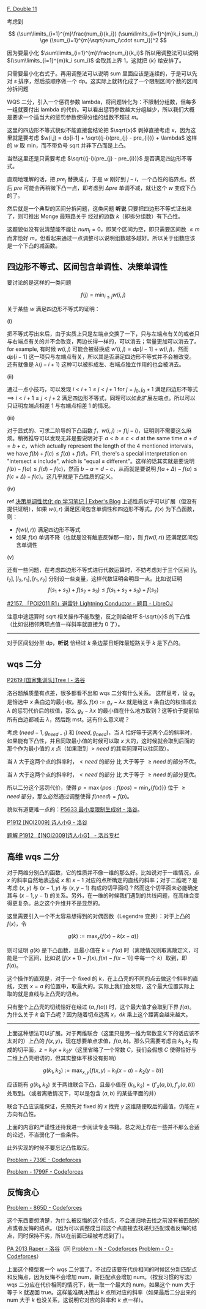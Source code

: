 
[F. Double 11](https://codeforces.com/gym/105486/problem/F)

考虑到

$$
(\sum\limits_{i=1}^{m}\frac{num_i}{k_i}) (\sum\limits_{i=1}^{m}k_i sum_i) \ge (\sum_{i=1}^{m}\sqrt{num_i\cdot sum_i})^2
$$

因为要最小化 $\sum\limits_{i=1}^{m}\frac{num_i}{k_i}$ 所以用调整法可以说明 $(\sum\limits_{i=1}^{m}k_i sum_i)$ 会取其上界 $1$，这就把 $\{k\}$ 给安排了。

只需要最小化右式子。再用调整法可以说明 sum 里面应该是连续的，于是可以先对 $s$ 排序，然后按顺序做一个 dp。这实际上就转化成了一个限制区间个数的区间分拆问题

WQS 二分，引入一个惩罚参数 lambda，将问题转化为：不限制分组数，但每多一组就要付出 lambda 的代价。可以看出惩罚参数越大分组越少，所以我们大概是要求一个适当大的惩罚参数使得分组的组数不超过 $m$。

这里的四边形不等式貌似不能直接套结论把 $\sqrt{x}$ 剥掉直接考虑 $x$，因为这里就是要考虑 $w(i,j) = dp[i-1] + \sqrt{(j-i)(pre_{j} - pre_{i})} + \lambda$ 这样的 $w$ 取 min，而不带负号 sqrt 并非下凸而是上凸。

当然这里还是只需要考虑 $\sqrt{(j-i)(pre_{j} - pre_{i})}$ 是否满足四边形不等式。

直观地理解的话，把 $pre_j$ 替换成 $j$，于是 $w$ 刚好到 $j-i$，一个凸性的临界点。然后 $pre$ 可能会再稍微下凸一点，即考虑到 $\Delta pre$ 单调不减，就让这个 $w$ 变成下凸的了。

然后就是一个典型的区间分拆问题，这类问题 **听说** 只要把四边形不等式证出来了，则可推出 Monge 最短路关于 经过的边数 $k$（即拆分组数）有下凸性。

这题貌似没有说清楚能不能让 $num_i=0$，即某个区间为空，即只需要区间数 $\le m$ 而非恰好 $m$。但看起来通过一点调整可以说明组数越多越好。所以关于组数应该是一个下凸的减函数。

## 四边形不等式、区间包含单调性、决策单调性

要讨论的是这样的一类问题

$$
f(j) = \min_{i\le j}  w(i,j)
$$

关于某些 $w$ 满足四边形不等式的证明：

(i) 

把不等式写出来后，由于实质上只是左端点交换了一下，只与左端点有关的或者只与右端点有关的并不会改变，两边长得一样的，可以消去；常量更加可以消去了。
for example, 有时候 $w(i,j)$ 可能会被替换成 $w'(i,j) = dp[i-1] + w(i,j)$，然而 $dp[i-1]$ 这一项只与左端点有关，所以其是否满足四边形不等式并不会被改变。还有就像是 $\lambda(j-i+1)$ 这种可以被拆成左、右端点独立作用的也会被消去。

(ii)

通过一点小技巧，可以发现 $i<i+1\le j < j+1$ for $j=j_0,j_0+1$ 满足四边形不等式 $\implies$ $i<i+1\le j < j+2$ 满足四边形不等式，同理可以如此扩展左端点。所以可以只证明左端点相差 $1$ 与右端点相差 $1$ 的情况。

(iii)

对于显式的、可求二阶导的下凸函数 $f$，$w(i,j) := f(j-i)$，证明则不需要这么麻烦。稍微推导可以发现无非是要说明对于 $a< b\le c< d$ at the same time $a+d = b+c$，which actually represent the length of the 4 mentioned intervals，we have $f(b) + f(c) \le f(a)+f(d)$。FYI, there's a special interpretation on "intersect $\le$ include", which is "equal $\le$ different"。这样的话其实就是要说明 $f(b) - f(a) \le f(d) - f(c)$，然而 $b-a = d-c$，从而就是要说明 $f(a+\Delta) - f(a) \le f(c+\Delta) - f(c)$。这几乎就是下凸性质的定义。

(iv)

ref [决策单调性优化 dp 学习笔记 | Exber's Blog](https://rebxe.github.io/post/jue-ce-dan-diao-xing-you-hua-dp-xue-xi-bi-ji/)
上述性质似乎可以扩展（但没有提供证明），如果 $w(l,r)$ 满足区间包含单调性和四边形不等式，$f(x)$ 为下凸函数，则：
- $f(w(l,r))$ 满足四边形不等式
- 如果 $f(x)$ 单调不降（也就是没有触底反弹那一段），则 $f(w(l,r))$ 还满足区间包含单调性

(v)

还有一些问题，在考虑四边形不等式进行代数运算时，不妨考虑对于三个区间 $[l_1,l_2],[l_2,r_1],[r_1,r_2]$ 分别设一些变量，这样代数证明会明显一点。比如说证明
$$
f(s_1+s_2) + f(s_2+s_3) \le f(s_1+s_2+s_3) + f(s_2)
$$

[#2157. 「POI2011 R1」避雷针 Lightning Conductor - 题目 - LibreOJ](https://loj.ac/p/2157)

注意中途运算时 sqrt 相关操作不能取整，反之则会破坏 $-\sqrt{x}$ 的下凸性（比如说相邻两项点值一样斜率就直接为 0 了）。


---

对于区间划分型 dp，**听说** 恰经过 $k$ 条边蒙日矩阵最短路关于 $k$ 是下凸的。

## wqs 二分

[P2619 [国家集训队]Tree I - 洛谷](https://www.luogu.com.cn/problem/P2619)

洛谷题解质量有点差，很多都看不出和 wqs 二分有什么关系。
这样思考，设 $g_x$ 是恰选中 $x$ 条白边的最小权。那么 $f(x) := g_x - \lambda x$ 就是给这 $x$ 条白边的权值减去 $\lambda$ 的惩罚代价后的权值，那么 $g_x-\lambda x$ 的最小值在什么地方取到？这等价于提前给所有白边都减去 $\lambda$，然后跑 mst。这有什么意义呢？

考虑 $(need-1, g_{need-1})$ 和 $(need, g_{need})$，当 $\lambda$ 恰好等于这两个点的斜率时，如果能有下凸性，并且同取最小值的时候可以取 $x$ 大的，这时候就会取到后面的那个作为最小值的 $x$ 点（如果取到 $>need$ 的其实同理可以往回取）。

当 $\lambda$ 大于这两个点的斜率时，$< need$ 的部分 比 大于等于 $\ge need$ 的部分不优。

当 $\lambda$ 大于这两个点的斜率时，$< need$ 的部分 比 大于等于 $\ge need$ 的部分更优。

所以二分这个惩罚代价，使得 $p = \max\{pos : f(pos) = \min_{x}\{f(x)\}\}$ 位于 $\ge need$ 部分，那么必然通过调整使得 $f(need) = f(p)$。

貌似有道更难一点的：[P5633 最小度限制生成树 - 洛谷](https://www.luogu.com.cn/problem/P5633)。

[P1912 [NOI2009] 诗人小G - 洛谷](https://www.luogu.com.cn/problem/P1912)

[题解 P1912 【[NOI2009]诗人小G】 - 洛谷专栏](https://www.luogu.com.cn/article/e362a4cs)


## 高维 wqs 二分

对于两维分别凸的函数，它的性质并不像一维的那么好。比如说对于一维情况，点 $x$ 的斜率自然地表述成 $x$ 和 $x-1$ 对应的点所确定的直线的斜率；对于二维呢？是考虑 $(x,y)$ 与 $(x-1,y)$ 与 $(x,y-1)$ 构成的切平面吗？然而这个切平面未必能确定其与 $(x-1,y-1)$ 的关系。另外，在一维的时候我们遇到的共线问题，在高维会变得更复杂。总之这个升维并不是显然的。

这里需要引入一个不太容易想得到的对偶函数（Legendre 变换）：对于上凸的 $f(x)$，令

$$
g(k) := \max_{x}\left\{ f(x)-k(x-a) \right\}
$$

则可证明 $g(k)$ 是下凸函数，且最小值在 $k = f'(a)$ 时（离散情况则取离散定义，可能是一个区间，比如说 $\left[ f(x+1)-f(x),f(x)-f(x-1) \right]$ 中每一个 $k$）取到，即 $f(a)$。

这个操作的直观是，对于一个 fixed 的 $k$，在上凸壳的不同的点去做这个斜率的直线，交到 $x=a$ 的位置中，取最大的。实际上我们会发现，这个最大位置实际上取的就是直线与上凸壳的切点。

只有整个上凸壳的切线恰好在经过 $(a,f(a))$ 时，这个最大值才会取到下界 $f(a)$。为什么关于 $k$ 会下凸呢？因为随着切点远离 $x$，$\text{d}k$ 乘上这个距离会越来越大。

---

上面这种想法可以扩展。对于两维联合（这里只是另一维为常数意义下的话应该不太对的）上凸的 $f(x,y)$，现在想要单点求值，$f(a,b)$。那么只需要考虑由 $k_1,k_2$ 构成的切平面，$z = k_1 x + k_2 y$（这里省略了一个常数 $C$，我们会假想 $C$ 使得恰好与二维上凸壳相切的，但其实整体平移没有影响） 

$$
g(k_1,k_2) := \max_{x,y}\left\{ f(x,y)-k_1(x-a) - k_2(y-b) \right\}
$$

应该能有 $g(k_1,k_2)$ 关于两维联合下凸，且最小值在 $(k_1,k_2) = \left( f'_x(a,b), f'_y(a,b) \right)$ 处取到。（或者离散情况下，可以是包含 $(a,b)$ 的某些平面的并）

联合下凸应该能保证，先预先对 fixed 的 $x$ 找完 $y$ 这维随便取后的最值，仍能在 $x$ 方向有凸性。

上面的内容的严谨性还待我进一步阅读专业书籍。总之网上存在一些并不那么合适的论述，不当弱化了一些条件。

此外实现的时候不要忘记凸性取反。

[Problem - 739E - Codeforces](https://codeforces.com/problemset/problem/739/E)

[Problem - 1799F - Codeforces](https://codeforces.com/problemset/problem/1799/F)

## 反悔贪心

[Problem - 865D - Codeforces](https://codeforces.com/problemset/problem/865/D)

这个东西要想清楚，为什么被反悔的这个结点，不会递归地去找之前没有被匹配的点或者反悔的结点。（因为可以调整成当前这个点直接去找递归匹配或者反悔的结点，同时保持不劣，所以在前面已经被考虑到了）。

[PA 2013 Raper - 洛谷](https://www.luogu.com.cn/problem/P4694)（同 [Problem - N - Codeforces](https://codeforces.com/contest/802/problem/N) [Problem - O - Codeforces](https://codeforces.com/contest/802/problem/O)）

上面这个模型套一个 wqs 二分罢了。不过应该要在代价相同的时候区分新匹配点和反悔点，因为反悔不会增加 num，新匹配点会增加 num。（按我习惯的写法）wqs 二分应在代价相同的情况下，统一取一个最大的 num，如果这个 num 大于等于 k 就返回 true。这样能准确决策出 $k$ 点所对应的斜率（如果最后二分出来的 num 大于 $k$ 也没关系，这说明它对应的斜率和 $k$ 点一样）。